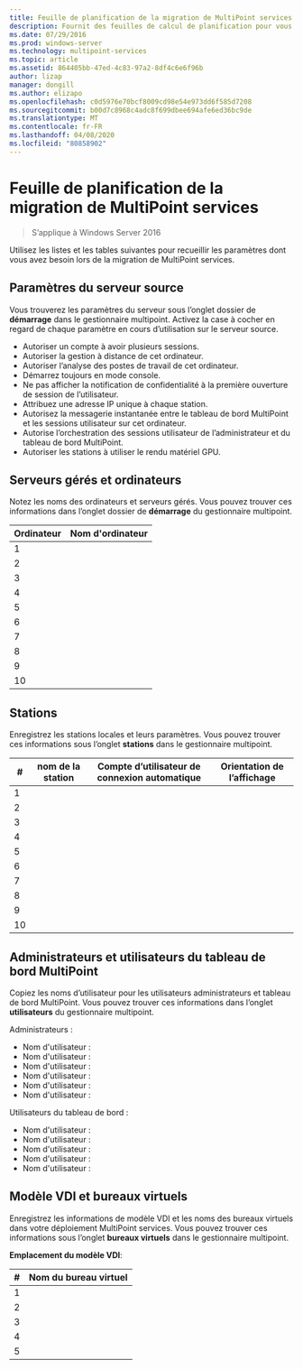 ```yaml
---
title: Feuille de planification de la migration de MultiPoint services
description: Fournit des feuilles de calcul de planification pour vous aider à migrer vers MultiPoint services dans Windows Server 2016
ms.date: 07/29/2016
ms.prod: windows-server
ms.technology: multipoint-services
ms.topic: article
ms.assetid: 864405bb-47ed-4c83-97a2-8df4c6e6f96b
author: lizap
manager: dongill
ms.author: elizapo
ms.openlocfilehash: c0d5976e70bcf8009cd98e54e973dd6f585d7208
ms.sourcegitcommit: b00d7c8968c4adc8f699dbee694afe6ed36bc9de
ms.translationtype: MT
ms.contentlocale: fr-FR
ms.lasthandoff: 04/08/2020
ms.locfileid: "80858902"
---
```

# <a name="planning-worksheet-for-multipoint-services-migration"></a>Feuille de planification de la migration de MultiPoint services

>S’applique à Windows Server 2016

Utilisez les listes et les tables suivantes pour recueillir les paramètres dont vous avez besoin lors de la migration de MultiPoint services.

## <a name="source-server-settings"></a>Paramètres du serveur source

Vous trouverez les paramètres du serveur sous l’onglet dossier de **démarrage** dans le gestionnaire multipoint. Activez la case à cocher en regard de chaque paramètre en cours d’utilisation sur le serveur source.

- Autoriser un compte à avoir plusieurs sessions.
- Autoriser la gestion à distance de cet ordinateur.
- Autoriser l’analyse des postes de travail de cet ordinateur.
- Démarrez toujours en mode console.
- Ne pas afficher la notification de confidentialité à la première ouverture de session de l’utilisateur.
- Attribuez une adresse IP unique à chaque station.
- Autorisez la messagerie instantanée entre le tableau de bord MultiPoint et les sessions utilisateur sur cet ordinateur.
- Autorise l’orchestration des sessions utilisateur de l’administrateur et du tableau de bord MultiPoint.
- Autoriser les stations à utiliser le rendu matériel GPU.

## <a name="managed-servers-and-computers"></a>Serveurs gérés et ordinateurs

Notez les noms des ordinateurs et serveurs gérés. Vous pouvez trouver ces informations dans l’onglet dossier de **démarrage** du gestionnaire multipoint.

| Ordinateur | Nom d'ordinateur |
|----------|---------------|
| 1        |               |
| 2        |               |
| 3        |               |
| 4        |               |
| 5        |               |
| 6        |               |
| 7        |               |
| 8        |               |
| 9        |               |
| 10       |               |


## <a name="stations"></a>Stations

Enregistrez les stations locales et leurs paramètres. Vous pouvez trouver ces informations sous l’onglet **stations** dans le gestionnaire multipoint.

| #  | nom de la station | Compte d’utilisateur de connexion automatique | Orientation de l’affichage |
|----|--------------|-------------------------|---------------------|
| 1  |              |                         |                     |
| 2  |              |                         |                     |
| 3  |              |                         |                     |
| 4  |              |                         |                     |
| 5  |              |                         |                     |
| 6  |              |                         |                     |
| 7  |              |                         |                     |
| 8  |              |                         |                     |
| 9  |              |                         |                     |
| 10 |              |                         |                     |

## <a name="administrators-and-multipoint-dashboard-users"></a>Administrateurs et utilisateurs du tableau de bord MultiPoint

Copiez les noms d’utilisateur pour les utilisateurs administrateurs et tableau de bord MultiPoint. Vous pouvez trouver ces informations dans l’onglet **utilisateurs** du gestionnaire multipoint.

Administrateurs :

- Nom d'utilisateur :
- Nom d'utilisateur :
- Nom d'utilisateur :
- Nom d'utilisateur :
- Nom d'utilisateur :
- Nom d'utilisateur :

Utilisateurs du tableau de bord :

- Nom d'utilisateur :
- Nom d'utilisateur :
- Nom d'utilisateur :
- Nom d'utilisateur :
- Nom d'utilisateur :

## <a name="vdi-template-and-virtual-desktops"></a>Modèle VDI et bureaux virtuels

Enregistrez les informations de modèle VDI et les noms des bureaux virtuels dans votre déploiement MultiPoint services. Vous pouvez trouver ces informations sous l’onglet **bureaux virtuels** dans le gestionnaire multipoint.

**Emplacement du modèle VDI**: 

| # | Nom du bureau virtuel      |
|---|---------------------------|
| 1 |                           |
| 2 |                           |
| 3 |                           |
| 4 |                           |
| 5 |                           |